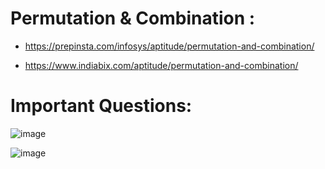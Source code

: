 # Permutation & Combination :

- https://prepinsta.com/infosys/aptitude/permutation-and-combination/

- https://www.indiabix.com/aptitude/permutation-and-combination/

# Important Questions:

![image](https://user-images.githubusercontent.com/77873383/182020499-10118184-46bd-42fc-8625-61b60c03ec48.png)

![image](https://user-images.githubusercontent.com/77873383/182020604-8e392439-4d9d-47f1-867d-036da3b07fe2.png)

